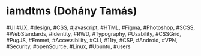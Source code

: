 # iamdtms (Dohány Tamás)

#UI #UX, #design, #CSS, #javascript, #HTML, #Figma, #Photoshop, #SCSS, #WebStandards, #Identity, #RWD, #Typography, #Usability, #CSSGrid, #PugJS, #Emmet, #Accessibility, #CLI, #11ty, #CSP, #Android, #VPN, #Security, #openSource, #Linux, #Ubuntu, #users
